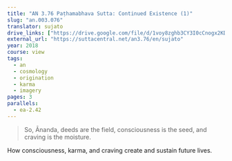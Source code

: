 ```yaml
---
title: "AN 3.76 Paṭhamabhava Sutta: Continued Existence (1)"
slug: "an.003.076"
translator: sujato
drive_links: ["https://drive.google.com/file/d/1voy8zghb3CY3I0cCnogx2KD0HDywpmGk/view?usp=drivesdk"]
external_url: "https://suttacentral.net/an3.76/en/sujato"
year: 2018
course: view
tags:
  - an
  - cosmology
  - origination
  - karma
  - imagery
pages: 3
parallels:
  - ea-2.42
---
```


> So, Ānanda, deeds are the field, consciousness is the seed, and craving is the moisture.

How consciousness, karma, and craving create and sustain future lives.

